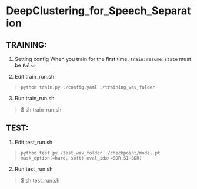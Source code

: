 # DeepClustering_for_Speech_Separation
## TRAINING:
1. Setting config
        When you train for the first time, `train:resume:state` must be `False`

2. Edit train_run.sh
>`python train.py ./config.yaml ./training_wav_folder`

3. Run train_run.sh
>$ sh train_run.sh

## TEST:
1. Edit test_run.sh
> `python test.py /test_wav_folder ./checkpoint/model.pt mask_option(=hard, soft) eval_idx(=SDR,SI-SDR)`
2. Run test_run.sh
>$ sh test_run.sh
